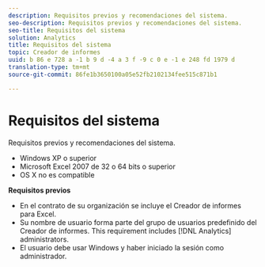```yaml
---
description: Requisitos previos y recomendaciones del sistema.
seo-description: Requisitos previos y recomendaciones del sistema.
seo-title: Requisitos del sistema
solution: Analytics
title: Requisitos del sistema
topic: Creador de informes
uuid: b 86 e 728 a -1 b 9 d -4 a 3 f -9 c 0 e -1 e 248 fd 1979 d
translation-type: tm+mt
source-git-commit: 86fe1b3650100a05e52fb2102134fee515c871b1

---
```



# Requisitos del sistema

Requisitos previos y recomendaciones del sistema.

* Windows XP o superior
* Microsoft Excel 2007 de 32 o 64 bits o superior
* OS X no es compatible

**Requisitos previos**

* En el contrato de su organización se incluye el Creador de informes para Excel.
* Su nombre de usuario forma parte del grupo de usuarios predefinido del Creador de informes. This requirement includes [!DNL Analytics] administrators.
* El usuario debe usar Windows y haber iniciado la sesión como administrador.

